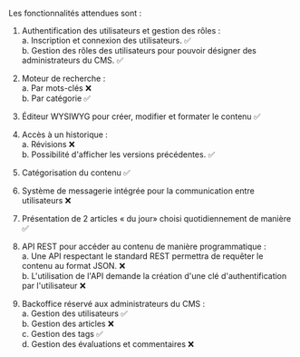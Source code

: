 Les fonctionnalités attendues sont :

1) Authentification des utilisateurs et gestion des rôles :<br>
a. Inscription et connexion des utilisateurs. :white_check_mark: <br>
b. Gestion des rôles des utilisateurs pour pouvoir désigner des administrateurs du CMS. :white_check_mark: <br>

2) Moteur de recherche :<br>
a. Par mots-clés :x: <br>
b. Par catégorie :white_check_mark: <br>
   
3) Éditeur WYSIWYG pour créer, modifier et formater le contenu :white_check_mark: <br>

4) Accès à un historique : <br>
a. Révisions :x: <br>
b. Possibilité d'afficher les versions précédentes. :white_check_mark: <br>
   
6) Catégorisation du contenu :white_check_mark: <br>
   
8) Système de messagerie intégrée pour la communication entre utilisateurs :x: <br>
   
10) Présentation de 2 articles « du jour» choisi quotidiennement de manière :white_check_mark: <br>
    
12) API REST pour accéder au contenu de manière programmatique : <br>
a. Une API respectant le standard REST permettra de requêter le contenu au format JSON. :x: <br>
b. L'utilisation de l'API demande la création d'une clé d'authentification par l'utilisateur :x: <br>

14) Backoffice réservé aux administrateurs du CMS : <br>
a. Gestion des utilisateurs :white_check_mark: <br>
b. Gestion des articles :x: <br>
c. Gestion des tags :white_check_mark: <br>
d. Gestion des évaluations et commentaires :x: <br>
